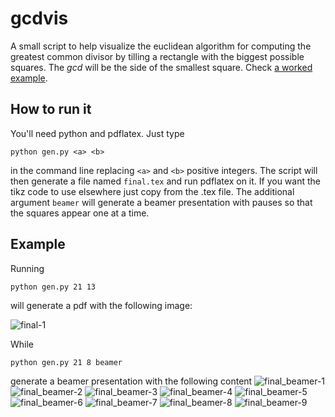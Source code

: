 # gcdvis
A small script to help visualize the euclidean algorithm for computing the greatest common divisor
by tilling a rectangle with the biggest possible squares. The *gcd* will be the side of the smallest
square.
Check [a worked example](https://en.wikipedia.org/wiki/Euclidean_algorithm#Worked_example).

## How to run it

You'll need python and pdflatex. Just type

`python gen.py <a> <b>`

in the command line replacing `<a>` and `<b>` positive integers.
The script will then generate a file named `final.tex` and run pdflatex on it.
If you want the tikz code to use elsewhere just copy from the .tex file. The additional
argument `beamer` will generate a beamer presentation with pauses so that the squares
appear one at a time.

## Example
Running

`python gen.py 21 13`

will generate a pdf with the following image:

![final-1](https://user-images.githubusercontent.com/71186673/142634425-e22bb2ff-cc64-4a75-b250-26f24c68cf3c.png)

While

`python gen.py 21 8 beamer`

generate a beamer presentation with the following content
![final_beamer-1](https://user-images.githubusercontent.com/71186673/142632329-32d70042-6660-4178-a54e-6ee1c6340e1a.png)
![final_beamer-2](https://user-images.githubusercontent.com/71186673/142632330-8ab1a622-9294-4d1a-983a-74f5a296cc4c.png)
![final_beamer-3](https://user-images.githubusercontent.com/71186673/142632333-a56a2767-46dd-4b33-a4f8-72acd89aebb9.png)
![final_beamer-4](https://user-images.githubusercontent.com/71186673/142632335-c7ef25eb-317d-40b6-be65-7ad97b5e54cf.png)
![final_beamer-5](https://user-images.githubusercontent.com/71186673/142632337-64e3e940-72b6-4419-aa08-3be8a4da9575.png)
![final_beamer-6](https://user-images.githubusercontent.com/71186673/142632338-027810d4-5ff9-46fb-9c6c-85ccfea6c85b.png)
![final_beamer-7](https://user-images.githubusercontent.com/71186673/142632341-87bccb82-00a0-41e0-81ab-8493a89dc197.png)
![final_beamer-8](https://user-images.githubusercontent.com/71186673/142632343-ba5778a7-548d-4149-9355-57e98d1ace45.png)
![final_beamer-9](https://user-images.githubusercontent.com/71186673/142632345-38d06e03-e8fd-4d62-81ef-169c11e078e9.png)
